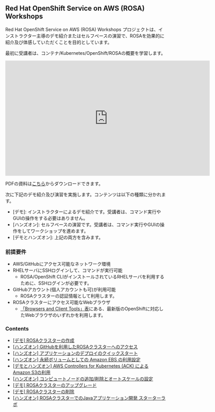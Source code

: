 ## Red Hat OpenShift Service on AWS (ROSA) Workshops

Red Hat OpenShift Service on AWS (ROSA) Workshops プロジェクトは、インストラクター主導のデモ紹介またはセルフペースの演習で、ROSAを効果的に紹介及び体感していただくことを目的としています。

最初に受講者は、コンテナ/Kubernetes/OpenShift/ROSAの概要を学習します。

<embed src="https://h-kojima.github.io/rosa-workshop/docs/pdf/2022-rosa-workshop-lecture.pdf#&scrollbar=0&view=Fit&viewrect=0,0,570,0" width="640" height="360" hspace="0" vspace="0">

PDFの資料は[こちら](docs/pdf/2022-rosa-workshop-lecture.pdf)からダウンロードできます。

次に下記のデモ紹介及び演習を実施します。コンテンツは以下の種類に分かれます。

- \[デモ\]: インストラクターによるデモ紹介です。受講者は、コマンド実行やGUIの操作をする必要はありません。
- \[ハンズオン\]: セルフペースの演習です。受講者は、コマンド実行やGUIの操作をしてワークショップを進めます。
- \[デモとハンズオン\]: 上記の両方を含みます。

### 前提要件

- AWS/GitHubにアクセス可能なネットワーク環境
- RHELサーバにSSHログインして、コマンドが実行可能
   - ROSA/OpenShift CLIがインストールされているRHELサーバを利用するために、SSHログインが必要です。
- GitHubアカウント(個人アカウントも可)が利用可能
   - ROSAクラスターの認証情報として利用します。
- ROSAクラスターにアクセス可能なWebブラウザ
   - [「Browsers and Client Tools」表](https://access.redhat.com/articles/4763741)にある、最新版のOpenShiftに対応したWebブラウザのいずれかを利用します。


### Contents

- [\[デモ\] ROSAクラスターの作成](docs/rosa-create)
- [\[ハンズオン\] GitHubを利用したROSAクラスターへのアクセス](docs/rosa-access)
- [\[ハンズオン\] アプリケーションのデプロイのクイックスタート](docs/rosa-app-deploy-quickstart)
- [\[ハンズオン\] 永続ボリュームとしての Amazon EBS の利用設定](docs/rosa-volume)
- [\[デモとハンズオン\] AWS Controllers for Kubernetes (ACK) による Amazon S3の利用](docs/rosa-ack-s3)
- [\[ハンズオン\] コンピュートノードの追加/削除とオートスケールの設定](docs/rosa-nodes)
- [\[デモ\] ROSAクラスターのアップグレード](docs/rosa-upgrade)
- [\[デモ\] ROSAクラスターの削除](docs/rosa-delete)
- [\[ハンズオン\] ROSAクラスターでのJavaアプリケーション開発 スターターラボ](docs/rosa-sample-app-develop)
